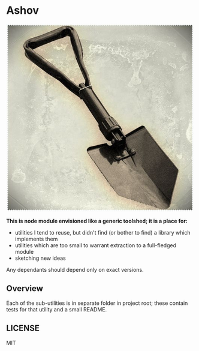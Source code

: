 # Ashov
![Example](https://raw.githubusercontent.com/stanko-arbutina/ashov/master/ashov.jpeg)

__This is node module envisioned like a generic toolshed; it is a place for:__

- utilities I tend to reuse, but didn't find (or bother to find) a library which implements them
- utilities which are too small to warrant extraction to a full-fledged module
- sketching new ideas

Any dependants should depend only on exact versions.

## Overview

Each of the sub-utilities is in separate folder in project root; these contain tests for that utility and a small README.   

## LICENSE

MIT
